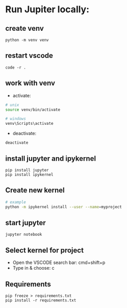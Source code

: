 # Run Jupiter locally:

## create venv

```
python -m venv venv
```

## restart vscode

```
code -r .
```

## work with venv

- activate:

```bash
# unix
source venv/bin/activate

# windows
venv\Scripts\activate
```

- deactivate:

```
deactivate
```

## install jupyter and ipykernel

```
pip install jupyter
pip install ipykernel
```

## Create new kernel

```bash
# example
python -m ipykernel install --user --name=myproject
```

## start jupyter

```
jupyter notebook
```

## Select kernel for project

- Open the VSCODE search bar: cmd+shift+p
- Type in & choose: c

## Requirements

```
pip freeze > requirements.txt
pip install -r requirements.txt
```
